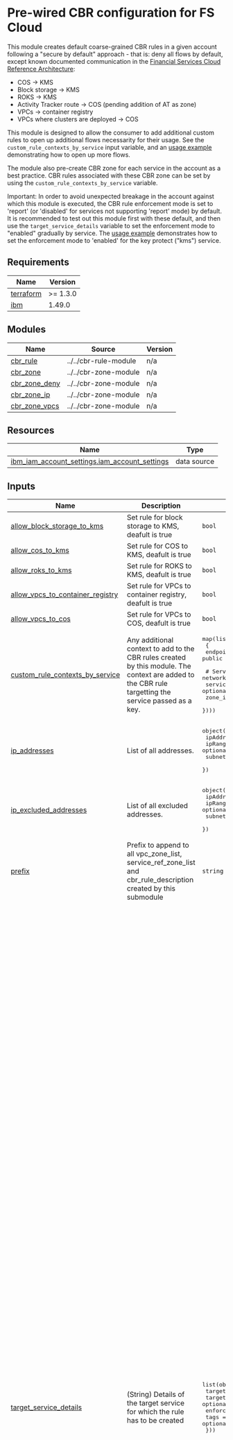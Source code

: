 # Pre-wired CBR configuration for FS Cloud

This module creates default coarse-grained CBR rules in a given account following a "secure by default" approach - that is: deny all flows by default, except known documented communication in the [Financial Services Cloud Reference Architecture](https://cloud.ibm.com/docs/framework-financial-services?topic=framework-financial-services-vpc-architecture-about):
- COS -> KMS
- Block storage -> KMS
- ROKS -> KMS
- Activity Tracker route -> COS (pending addition of AT as zone)
- VPCs -> container registry
- VPCs where clusters are deployed -> COS

This module is designed to allow the consumer to add additional custom rules to open up additional flows necessarity for their usage. See the `custom_rule_contexts_by_service` input variable, and an [usage example](../../examples/fscloud/) demonstrating how to open up more flows.

The module also pre-create CBR zone for each service in the account as a best practice. CBR rules associated with these CBR zone can be set by using the `custom_rule_contexts_by_service` variable.

Important: In order to avoid unexpected breakage in the account against which this module is executed, the CBR rule enforcement mode is set to 'report' (or 'disabled' for services not supporting 'report' mode) by default. It is recommended to test out this module first with these default, and then use the `target_service_details` variable to set the enforcement mode to "enabled" gradually by service. The [usage example](../../examples/fscloud/) demonstrates how to set the enforcement mode to 'enabled' for the key protect ("kms") service.


<!-- BEGINNING OF PRE-COMMIT-TERRAFORM DOCS HOOK -->
## Requirements

| Name | Version |
|------|---------|
| <a name="requirement_terraform"></a> [terraform](#requirement\_terraform) | >= 1.3.0 |
| <a name="requirement_ibm"></a> [ibm](#requirement\_ibm) | 1.49.0 |

## Modules

| Name | Source | Version |
|------|--------|---------|
| <a name="module_cbr_rule"></a> [cbr\_rule](#module\_cbr\_rule) | ../../cbr-rule-module | n/a |
| <a name="module_cbr_zone"></a> [cbr\_zone](#module\_cbr\_zone) | ../../cbr-zone-module | n/a |
| <a name="module_cbr_zone_deny"></a> [cbr\_zone\_deny](#module\_cbr\_zone\_deny) | ../../cbr-zone-module | n/a |
| <a name="module_cbr_zone_ip"></a> [cbr\_zone\_ip](#module\_cbr\_zone\_ip) | ../../cbr-zone-module | n/a |
| <a name="module_cbr_zone_vpcs"></a> [cbr\_zone\_vpcs](#module\_cbr\_zone\_vpcs) | ../../cbr-zone-module | n/a |

## Resources

| Name | Type |
|------|------|
| [ibm_iam_account_settings.iam_account_settings](https://registry.terraform.io/providers/IBM-Cloud/ibm/1.49.0/docs/data-sources/iam_account_settings) | data source |

## Inputs

| Name | Description | Type | Default | Required |
|------|-------------|------|---------|:--------:|
| <a name="input_allow_block_storage_to_kms"></a> [allow\_block\_storage\_to\_kms](#input\_allow\_block\_storage\_to\_kms) | Set rule for block storage to KMS, deafult is true | `bool` | `true` | no |
| <a name="input_allow_cos_to_kms"></a> [allow\_cos\_to\_kms](#input\_allow\_cos\_to\_kms) | Set rule for COS to KMS, deafult is true | `bool` | `true` | no |
| <a name="input_allow_roks_to_kms"></a> [allow\_roks\_to\_kms](#input\_allow\_roks\_to\_kms) | Set rule for ROKS to KMS, deafult is true | `bool` | `true` | no |
| <a name="input_allow_vpcs_to_container_registry"></a> [allow\_vpcs\_to\_container\_registry](#input\_allow\_vpcs\_to\_container\_registry) | Set rule for VPCs to container registry, deafult is true | `bool` | `true` | no |
| <a name="input_allow_vpcs_to_cos"></a> [allow\_vpcs\_to\_cos](#input\_allow\_vpcs\_to\_cos) | Set rule for VPCs to COS, deafult is true | `bool` | `true` | no |
| <a name="input_custom_rule_contexts_by_service"></a> [custom\_rule\_contexts\_by\_service](#input\_custom\_rule\_contexts\_by\_service) | Any additional context to add to the CBR rules created by this module. The context are added to the CBR rule targetting the service passed as a key. | <pre>map(list(object(<br>    {<br>      endpointType = string # "private, public or direct"<br><br>      # Service-name (module lookup for existing network zone) and/or CBR zone id<br>      service_ref_names = optional(list(string), [])<br>      zone_ids          = optional(list(string), [])<br>  })))</pre> | `{}` | no |
| <a name="input_ip_addresses"></a> [ip\_addresses](#input\_ip\_addresses) | List of all addresses. | <pre>object({<br>    ipAddress = optional(list(string))<br>    ipRange   = optional(list(string))<br>    subnet    = optional(list(string))<br>  })</pre> | `null` | no |
| <a name="input_ip_excluded_addresses"></a> [ip\_excluded\_addresses](#input\_ip\_excluded\_addresses) | List of all excluded addresses. | <pre>object({<br>    ipAddress = optional(list(string))<br>    ipRange   = optional(list(string))<br>    subnet    = optional(list(string))<br>  })</pre> | `null` | no |
| <a name="input_prefix"></a> [prefix](#input\_prefix) | Prefix to append to all vpc\_zone\_list, service\_ref\_zone\_list and cbr\_rule\_description created by this submodule | `string` | n/a | yes |
| <a name="input_target_service_details"></a> [target\_service\_details](#input\_target\_service\_details) | (String) Details of the target service for which the rule has to be created | <pre>list(object({<br>    target_service_name = string<br>    target_rg           = optional(string)<br>    enforcement_mode    = string<br>    tags                = optional(list(string))<br>  }))</pre> | <pre>[<br>  {<br>    "enforcement_mode": "report",<br>    "target_service_name": "iam-groups"<br>  },<br>  {<br>    "enforcement_mode": "report",<br>    "target_service_name": "iam-access-management"<br>  },<br>  {<br>    "enforcement_mode": "report",<br>    "target_service_name": "iam-identity"<br>  },<br>  {<br>    "enforcement_mode": "report",<br>    "target_service_name": "user-management"<br>  },<br>  {<br>    "enforcement_mode": "report",<br>    "target_service_name": "cloud-object-storage"<br>  },<br>  {<br>    "enforcement_mode": "report",<br>    "target_service_name": "codeengine"<br>  },<br>  {<br>    "enforcement_mode": "report",<br>    "target_service_name": "container-registry"<br>  },<br>  {<br>    "enforcement_mode": "disabled",<br>    "target_service_name": "databases-for-cassandra"<br>  },<br>  {<br>    "enforcement_mode": "disabled",<br>    "target_service_name": "databases-for-enterprisedb"<br>  },<br>  {<br>    "enforcement_mode": "disabled",<br>    "target_service_name": "databases-for-elasticsearch"<br>  },<br>  {<br>    "enforcement_mode": "disabled",<br>    "target_service_name": "databases-for-etcd"<br>  },<br>  {<br>    "enforcement_mode": "disabled",<br>    "target_service_name": "databases-for-mongodb"<br>  },<br>  {<br>    "enforcement_mode": "disabled",<br>    "target_service_name": "databases-for-mysql"<br>  },<br>  {<br>    "enforcement_mode": "disabled",<br>    "target_service_name": "databases-for-postgresql"<br>  },<br>  {<br>    "enforcement_mode": "disabled",<br>    "target_service_name": "databases-for-redis"<br>  },<br>  {<br>    "enforcement_mode": "report",<br>    "target_service_name": "directlink"<br>  },<br>  {<br>    "enforcement_mode": "report",<br>    "target_service_name": "dns-svcs"<br>  },<br>  {<br>    "enforcement_mode": "report",<br>    "target_service_name": "messagehub"<br>  },<br>  {<br>    "enforcement_mode": "report",<br>    "target_service_name": "kms"<br>  },<br>  {<br>    "enforcement_mode": "disabled",<br>    "target_service_name": "containers-kubernetes"<br>  },<br>  {<br>    "enforcement_mode": "disabled",<br>    "target_service_name": "messages-for-rabbitmq"<br>  },<br>  {<br>    "enforcement_mode": "report",<br>    "target_service_name": "secrets-manager"<br>  },<br>  {<br>    "enforcement_mode": "report",<br>    "target_service_name": "transit"<br>  },<br>  {<br>    "enforcement_mode": "report",<br>    "target_service_name": "is"<br>  },<br>  {<br>    "enforcement_mode": "report",<br>    "target_service_name": "schematics"<br>  },<br>  {<br>    "enforcement_mode": "report",<br>    "target_service_name": "apprapp"<br>  },<br>  {<br>    "enforcement_mode": "report",<br>    "target_service_name": "event-notifications"<br>  },<br>  {<br>    "enforcement_mode": "report",<br>    "target_service_name": "compliance"<br>  }<br>]</pre> | no |
| <a name="input_zone_service_ref_list"></a> [zone\_service\_ref\_list](#input\_zone\_service\_ref\_list) | (List) Service reference for the zone creation | `list(string)` | <pre>[<br>  "cloud-object-storage",<br>  "codeengine",<br>  "containers-kubernetes",<br>  "databases-for-cassandra",<br>  "databases-for-elasticsearch",<br>  "databases-for-enterprisedb",<br>  "databases-for-etcd",<br>  "databases-for-mongodb",<br>  "databases-for-mysql",<br>  "databases-for-postgresql",<br>  "databases-for-redis",<br>  "directlink",<br>  "iam-groups",<br>  "is",<br>  "messagehub",<br>  "messages-for-rabbitmq",<br>  "schematics",<br>  "secrets-manager",<br>  "server-protect",<br>  "user-management",<br>  "apprapp",<br>  "compliance",<br>  "event-notifications"<br>]</pre> | no |
| <a name="input_zone_vpc_crn_list"></a> [zone\_vpc\_crn\_list](#input\_zone\_vpc\_crn\_list) | (List) VPC CRN for the zones | `list(string)` | n/a | yes |

## Outputs

No outputs.
<!-- END OF PRE-COMMIT-TERRAFORM DOCS HOOK -->
